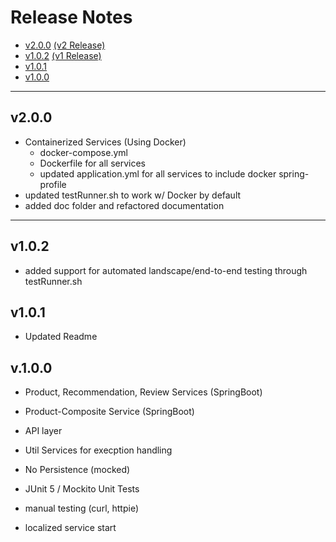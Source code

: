 # Release Notes

- [v2.0.0](#v102) [(v2 Release)](https://github.com/edtbl76/ServiceTransformation/releases/tag/v2.0.0)
- [v1.0.2](#v102) [(v1 Release)](https://github.com/edtbl76/ServiceTransformation/releases/tag/v1.0.2)
- [v1.0.1](#v101)
- [v1.0.0](#v100)


---
## v2.0.0

- Containerized Services (Using Docker)
    - docker-compose.yml
    - Dockerfile for all services
    - updated application.yml for all services to include docker spring-profile
- updated testRunner.sh to work w/ Docker by default
- added doc folder and refactored documentation


---

## v1.0.2
- added support for automated landscape/end-to-end testing through testRunner.sh

## v1.0.1
- Updated Readme

## v.1.0.0

- Product, Recommendation, Review Services (SpringBoot)
- Product-Composite Service (SpringBoot)
- API layer
- Util Services for execption handling

- No Persistence (mocked)
- JUnit 5 / Mockito Unit Tests
- manual testing (curl, httpie)
- localized service start